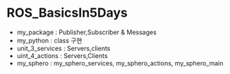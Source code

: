 # ROS_BasicsIn5Days
- my_package : Publisher,Subscriber & Messages
- my_python  : class 구현
- unit_3_services : Servers,clients
- uint_4_actions  :  Servers,Clients
- my_sphero : my_sphero_services, my_sphero_actions, my_sphero_main 


